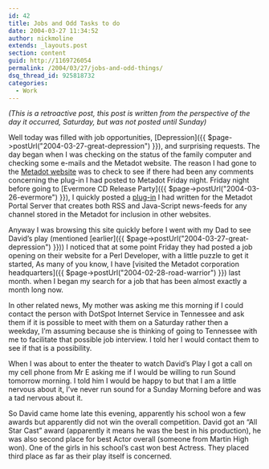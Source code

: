 ```yaml
---
id: 42
title: Jobs and Odd Tasks to do
date: 2004-03-27 11:34:52
author: nickmoline
extends: _layouts.post
section: content
guid: http://1169726054
permalink: /2004/03/27/jobs-and-odd-things/
dsq_thread_id: 925818732
categories:
  - Work
---
```

_(This is a retroactive post, this post is written from the perspective of the day it occurred, Saturday, but was not posted until Sunday)_

Well today was filled with job opportunities, [Depression]({{ $page->postUrl("2004-03-27-great-depression") }}), and surprising requests. The day began when I was checking on the status of the family computer and checking some e-mails and the Metadot website. The reason I had gone to the [Metadot website](http://www.metadot.com/) was to check to see if there had been any comments concerning the plug-in I had posted to Metadot Friday night. Friday night before going to [Evermore CD Release Party]({{ $page->postUrl("2004-03-26-evermore") }}), I quickly posted a [plug-in](http://www.metadot.com/metadot/index.pl?iid=9153&isa=Category) I had written for the Metadot Portal Server that creates both RSS and Java-Script news-feeds for any channel stored in the Metadot for inclusion in other websites.

Anyway I was browsing this site quickly before I went with my Dad to see David&#8217;s play (mentioned [earlier]({{ $page->postUrl("2004-03-27-great-depression") }})) I noticed that at some point Friday they had posted a job opening on their website for a Perl Developer, with a little puzzle to get it started, As many of you know, I have [visited the Metadot corporation headquarters]({{ $page->postUrl("2004-02-28-road-warrior") }}) last month. when I began my search for a job that has been almost exactly a month long now.

In other related news, My mother was asking me this morning if I could contact the person with DotSpot Internet Service in Tennessee and ask them if it is possible to meet with them on a Saturday rather then a weekday, I&#8217;m assuming because she is thinking of going to Tennessee with me to facilitate that possible job interview. I told her I would contact them to see if that is a possibility.

When I was about to enter the theater to watch David&#8217;s Play I got a call on my cell phone from Mr E asking me if I would be willing to run Sound tomorrow morning. I told him I would be happy to but that I am a little nervous about it, I&#8217;ve never run sound for a Sunday Morning before and was a tad nervous about it.

So David came home late this evening, apparently his school won a few awards but apparently did not win the overall competition. David got an &#8220;All Star Cast&#8221; award (apparently it means he was the best in his production), he was also second place for best Actor overall (someone from Martin High won). One of the girls in his school&#8217;s cast won best Actress. They placed third place as far as their play itself is concerned.
